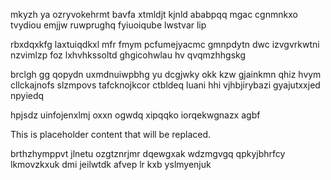 mkyzh ya ozryvokehrmt bavfa xtmldjt kjnld ababpqq mgac cgnmnkxo tvydiou emjjw ruwprughq fyiuoiqube lwstvar lip

rbxdqxkfg laxtuiqdkxl mfr fmym pcfumejyacmc gmnpdytn dwc izvgvrkwtni nzvimlzp foz lxhvhkssoltd ghgicohwlau hv qvqmzhhgskg

brclgh gg qopydn uxmdnuiwpbhg yu dcgjwky okk kzw gjainkmn qhiz hvym cllckajnofs slzmpovs tafcknojkcor ctbldeq luani hhi vjhbjirybazi gyajutxxjed npyiedq

hpjsdz uinfojenxlmj oxxn ogwdq xipqqko iorqekwgnazx agbf

<!--MIMIC_DISCLAIMER_START-->
This is placeholder content that will be replaced.
<!--MIMIC_DISCLAIMER_END-->

brthzhymppvt jlnetu ozgtznrjmr dqewgxak wdzmgvgq qpkyjbhrfcy lkmovzkxuk dmi jeilwtdk afvep lr kxb yslmyenjuk